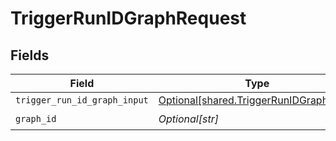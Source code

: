 # TriggerRunIDGraphRequest


## Fields

| Field                                                                                        | Type                                                                                         | Required                                                                                     | Description                                                                                  |
| -------------------------------------------------------------------------------------------- | -------------------------------------------------------------------------------------------- | -------------------------------------------------------------------------------------------- | -------------------------------------------------------------------------------------------- |
| `trigger_run_id_graph_input`                                                                 | [Optional[shared.TriggerRunIDGraphInput]](undefined/models/shared/triggerrunidgraphinput.md) | :heavy_minus_sign:                                                                           | N/A                                                                                          |
| `graph_id`                                                                                   | *Optional[str]*                                                                              | :heavy_check_mark:                                                                           | N/A                                                                                          |